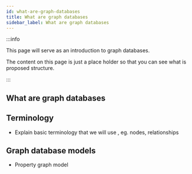```yaml
---
id: what-are-graph-databases
title: What are graph databases
sidebar_label: What are graph databases
---
```


:::info

This page will serve as an introduction to graph databases.

The content on this page is just a place holder so that you can see what is proposed structure.

:::

## What are graph databases

## Terminology 

* Explain basic terminology that we will use , eg. nodes, relationships

## Graph database models

* Property graph model